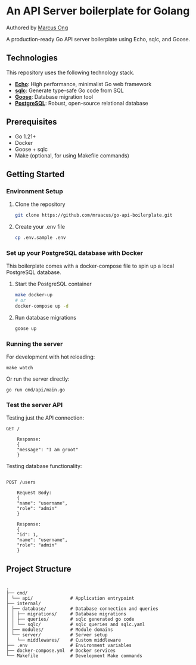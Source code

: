 # An API Server boilerplate for Golang

Authored by [Marcus Ong](https://github.com/mraacus)

A production-ready Go API server boilerplate using Echo, sqlc, and Goose.

## Technologies

This repository uses the following technology stack.

- **[Echo](https://echo.labstack.com/)**: High performance, minimalist Go web framework
- **[sqlc](https://docs.sqlc.dev/)**: Generate type-safe Go code from SQL
- **[Goose](https://github.com/pressly/goose)**: Database migration tool
- **[PostgreSQL](https://www.postgresql.org/)**: Robust, open-source relational database

## Prerequisites

- Go 1.21+
- Docker
- Goose + sqlc
- Make (optional, for using Makefile commands)

## Getting Started

### Environment Setup

1. Clone the repository

   ```bash
   git clone https://github.com/mraacus/go-api-boilerplate.git
   ```

2. Create your .env file
   ```bash
   cp .env.sample .env
   ```

### Set up your PostgreSQL database with Docker

This boilerplate comes with a docker-compose file to spin up a local PostgreSQL database.

1. Start the PostgreSQL container

   ```bash
   make docker-up
   # or
   docker-compose up -d
   ```

2. Run database migrations
   ```bash
   goose up
   ```

### Running the server

For development with hot reloading:

    make watch

Or run the server directly:

    go run cmd/api/main.go

### Test the server API

Testing just the API connection:

```
GET /

    Response:
    {
    "message": "I am groot"
    }
```

Testing database functionality:

```

POST /users

    Request Body:
    {
    "name": "username",
    "role": "admin"
    }

    Response:
    {
    "id": 1,
    "name": "username",
    "role": "admin"
    }

```

## Project Structure

```

.
├── cmd/
│ └── api/              # Application entrypoint
├── internal/
│ ├── database/         # Database connection and queries
│ │ ├── migrations/     # Database migrations
│ │ ├── queries/        # sqlc generated go code
│ │ └── sqlc/           # sqlc queries and sqlc.yaml
│ ├── modules/          # Module domains
│ └── server/           # Server setup
│   └── middlewares/    # Custom middleware
├── .env                # Environment variables
├── docker-compose.yml  # Docker services
└── Makefile            # Development Make commands

```

